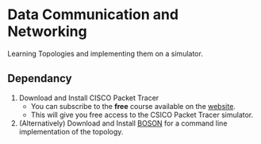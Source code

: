 # Data Communication and Networking
Learning Topologies and implementing them on a simulator.

## Dependancy
1. Download and Install CISCO Packet Tracer
   * You can subscribe to the **free** course available on the [website](https://www.netacad.com/courses/packet-tracer).
   * This will give you free access to the CSICO Packet Tracer simulator.
2. (Alternatively) Download and Install [BOSON](https://www.boson.com/netsim-cisco-network-simulator) for a command line implementation of the topology.

